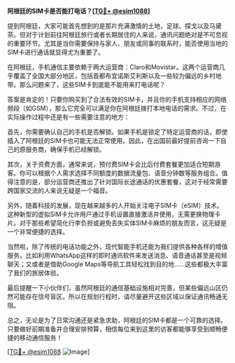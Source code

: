 **阿根廷的SIM卡是否能打电话？[[TG💪+ @esim1088](https://t.me/s/esim1088)]**

提到阿根廷，大家可能首先想到的是那片充满激情的土地，足球、探戈以及马黛茶。但对于计划前往阿根廷旅行或者长期居住的人来说，通讯问题绝对是不可忽视的重要环节。尤其是当你需要保持与家人、朋友或同事的联系时，能否使用当地的SIM卡进行通话就显得尤为重要了。

在阿根廷，手机通信主要依赖于两大运营商：Claro和Movistar。这两个运营商几乎覆盖了全国大部分地区，包括首都布宜诺斯艾利斯以及一些较为偏远的乡村地带。那么问题来了，这些SIM卡到底能不能用来打电话呢？

答案是肯定的！只要你购买到了合法有效的SIM卡，并且你的手机支持相应的网络频段（如GSM），那么它完全可以满足你在阿根廷拨打本地电话的需求。不过，在实际操作过程中还是有一些需要注意的地方：

首先，你需要确认自己的手机是否解锁。如果手机是锁定了特定运营商的话，即使插入了阿根廷的SIM卡也可能无法正常使用。因此，在出国前最好提前咨询一下自己的原服务商，确保手机已经解锁。

其次，关于资费方面，通常来说，预付费SIM卡会比后付费套餐更加适合短期游客。你可以根据个人需求选择不同额度的数据流量包、语音分钟数等服务组合。值得注意的是，部分运营商还推出了针对国际长途通话的优惠套餐，这对于经常需要跨国家交流的人来说无疑是一个福音。

另外，随着科技的发展，现在越来越多的人开始关注电子SIM卡（eSIM）技术。这种新型的虚拟SIM卡允许用户通过手机设置直接激活并使用，无需更换物理卡片。对于那些希望简化行李负担或避免丢失实体SIM卡麻烦的朋友而言，这无疑是一个非常便捷的选择。

当然啦，除了传统的电话功能之外，现代智能手机还能为我们提供各种各样的增值服务。比如利用WhatsApp这样的即时通讯软件来发送消息、语音通话甚至是视频聊天；又或者是借助Google Maps等导航工具轻松找到目的地……这些都极大丰富了我们的旅居体验。

最后提醒一下小伙伴们，虽然阿根廷的通信基础设施相对完善，但某些偏远山区仍然可能存在信号盲区。所以在规划行程时，请尽量避开这些区域以保证通讯畅通无阻。

总之，无论是为了日常沟通还是紧急求助，阿根廷的SIM卡都是一个可靠的选择。只要做好前期准备并合理安排预算，相信每位来到这里的访客都能够享受到顺畅便捷的移动通信服务！

[[TG💪+ @esim1088](https://t.me/s/esim1088) ![Image](https://i.postimg.cc/4NQfJmqS/Snipaste-2025-05-13-00-14-12.png)]